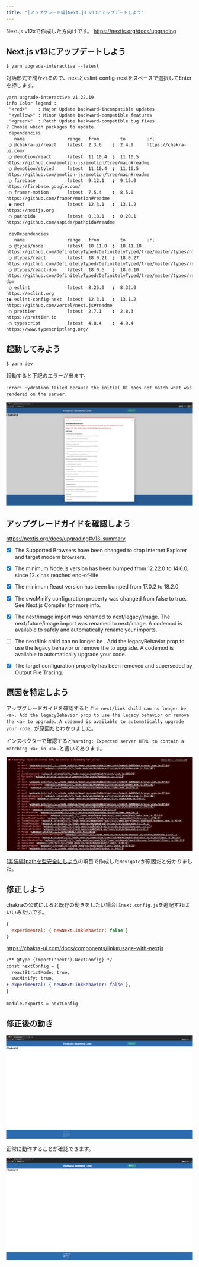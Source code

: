 ```yaml
---
title: "[アップグレード編]Next.js v13にアップデートしよう"
---
```


Next.js v12xで作成した方向けです。
https://nextjs.org/docs/upgrading


## Next.js v13にアップデートしよう

```shell
$ yarn upgrade-interactive --latest
```

対話形式で聞かれるので、nextとeslint-config-nextをスペースで選択してEnterを押します。
```shell
yarn upgrade-interactive v1.22.19
info Color legend :
 "<red>"    : Major Update backward-incompatible updates
 "<yellow>" : Minor Update backward-compatible features
 "<green>"  : Patch Update backward-compatible bug fixes
? Choose which packages to update.
 dependencies
   name                range   from        to        url
 ◯ @chakra-ui/react    latest  2.3.6    ❯  2.4.9     https://chakra-ui.com/
 ◯ @emotion/react      latest  11.10.4  ❯  11.10.5   https://github.com/emotion-js/emotion/tree/main#readme
 ◯ @emotion/styled     latest  11.10.4  ❯  11.10.5   https://github.com/emotion-js/emotion/tree/main#readme
 ◯ firebase            latest  9.12.1   ❯  9.15.0    https://firebase.google.com/
 ◯ framer-motion       latest  7.5.4    ❯  8.5.0     https://github.com/framer/motion#readme
 ◉ next                latest  12.3.1   ❯  13.1.2    https://nextjs.org
 ◯ pathpida            latest  0.18.1   ❯  0.20.1    https://github.com/aspida/pathpida#readme

 devDependencies
   name                range   from        to        url
 ◯ @types/node         latest  18.11.0  ❯  18.11.18  https://github.com/DefinitelyTyped/DefinitelyTyped/tree/master/types/node
 ◯ @types/react        latest  18.0.21  ❯  18.0.27   https://github.com/DefinitelyTyped/DefinitelyTyped/tree/master/types/react
 ◯ @types/react-dom    latest  18.0.6   ❯  18.0.10   https://github.com/DefinitelyTyped/DefinitelyTyped/tree/master/types/react-dom
 ◯ eslint              latest  8.25.0   ❯  8.32.0    https://eslint.org
❯◉ eslint-config-next  latest  12.3.1   ❯  13.1.2    https://github.com/vercel/next.js#readme
 ◯ prettier            latest  2.7.1    ❯  2.8.3     https://prettier.io
 ◯ typescript          latest  4.8.4    ❯  4.9.4     https://www.typescriptlang.org/
```

## 起動してみよう

```shell
$ yarn dev
```
起動すると下記のエラーが出ます。

`Error: Hydration failed because the initial UI does not match what was rendered on the server.`

![](/images/firebase-chat-book/upgrade-next13-01.png)

## アップグレードガイドを確認しよう
https://nextjs.org/docs/upgrading#v13-summary

- [x] The Supported Browsers have been changed to drop Internet Explorer and target modern browsers.
- [x] The minimum Node.js version has been bumped from 12.22.0 to 14.6.0, since 12.x has reached end-of-life.
- [x] The minimum React version has been bumped from 17.0.2 to 18.2.0.
- [x] The swcMinify configuration property was changed from false to true. See Next.js Compiler for more info.
- [x] The next/image import was renamed to next/legacy/image. The next/future/image import was renamed to next/image. A codemod is available to safely and automatically rename your imports.
- [ ] The next/link child can no longer be <a>. Add the legacyBehavior prop to use the legacy behavior or remove the <a> to upgrade. A codemod is available to automatically upgrade your code.
- [x] The target configuration property has been removed and superseded by Output File Tracing.


## 原因を特定しよう
アップグレードガイドを確認すると
`The next/link child can no longer be <a>. Add the legacyBehavior prop to use the legacy behavior or remove the <a> to upgrade. A codemod is available to automatically upgrade your code.`
が原因だとわかりました。

インスペクターで確認すると`Warning: Expected server HTML to contain a matching <a> in <a>.`と書いてあります。

![](/images/firebase-chat-book/upgrade-next13-02.png)

[[実装編]pathを型安全にしよう](/hisho/books/617d8f9d6bd78b/viewer/chapter13)の項目で作成した`Nevigate`が原因だと分かりました。

## 修正しよう

chakraの公式によると既存の動きをしたい場合は`next.config.js`を追記すればいいみたいです。

```js:next.config.js
{
  experimental: { newNextLinkBehavior: false }
}
```

https://chakra-ui.com/docs/components/link#usage-with-nextjs

```diff js:next.config.js
/** @type {import('next').NextConfig} */
const nextConfig = {
  reactStrictMode: true, 
  swcMinify: true,
+ experimental: { newNextLinkBehavior: false },
}

module.exports = nextConfig
```

## 修正後の動き

![](/images/firebase-chat-book/upgrade-next13-03.png)

正常に動作することが確認できます。

![](/images/firebase-chat-book/upgrade-next13-04.gif)